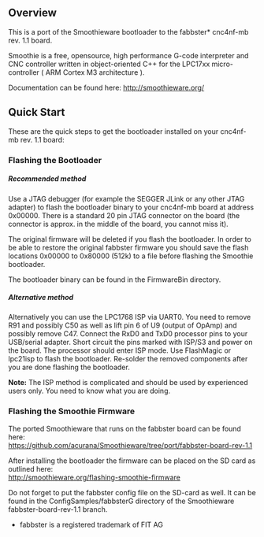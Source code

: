 
## Overview

This is a port of the Smoothieware bootloader to the fabbster* cnc4nf-mb rev. 1.1 board.

Smoothie is a free, opensource, high performance G-code interpreter and CNC controller written in object-oriented C++ for the LPC17xx micro-controller ( ARM Cortex M3 architecture ).

Documentation can be found here: http://smoothieware.org/

## Quick Start

These are the quick steps to get the bootloader installed on your cnc4nf-mb rev. 1.1 board:

### Flashing the Bootloader

##### Recommended method
Use a JTAG debugger (for example the SEGGER JLink or any other JTAG adapter) to flash the bootloader binary to your cnc4nf-mb board at address 0x00000. There is a standard 20 pin JTAG connector on the board (the connector is approx. in the middle of the board, you cannot miss it).

The original firmware will be deleted if you flash the bootloader. In order to be able to restore the original fabbster firmware you should save the flash locations 0x00000 to 0x80000 (512k) to a file before flashing the Smoothie bootloader.

The bootloader binary can be found in the FirmwareBin directory.

##### Alternative method
Alternatively you can use the LPC1768 ISP via UART0. You need to remove R91 and possibly C50 as well as lift pin 6 of U9 (output of OpAmp) and possibly remove C47. Connect the RxD0 and TxD0 processor pins to your USB/serial adapter. Short circuit the pins marked with ISP/S3 and power on the board. The processor should enter ISP mode. Use FlashMagic or lpc21isp to flash the bootloader. Re-solder the removed components after you are done flashing the bootloader.

**Note:** The ISP method is complicated and should be used by experienced users only. You need to know what you are doing.
  
### Flashing the Smoothie Firmware

The ported Smoothieware that runs on the fabbster board can be found here:  
https://github.com/acurana/Smoothieware/tree/port/fabbster-board-rev-1.1

After installing the bootloader the firmware can be placed on the SD card as outlined here:  
http://smoothieware.org/flashing-smoothie-firmware

Do not forget to put the fabbster config file on the SD-card as well. It can be found in the ConfigSamples/fabbsterG directory of the Smoothieware fabbster-board-rev-1.1 branch.


* fabbster is a registered trademark of FIT AG